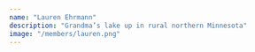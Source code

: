 ```yaml
---
name: "Lauren Ehrmann"
description: "Grandma’s lake up in rural northern Minnesota"
image: "/members/lauren.png"
---
```

